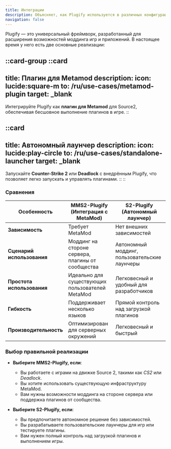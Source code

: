 ```yaml
---
title: Интеграции
description: Объясняет, как Plugify используется в различных конфигурациях для моддинга игр.
navigation: false
---
```


Plugify — это универсальный фреймворк, разработанный для расширения возможностей моддинга игр и приложений. В настоящее время у него есть две основные реализации:

::card-group
::card
---
title: Плагин для Metamod
description:
icon: lucide:square-m
to: /ru/use-cases/metamod-plugin
target: _blank
---
Интегрируйте Plugify как **плагин для Metamod** для Source2, обеспечивая бесшовное выполнение плагинов в игре.
::

::card
---
title: Автономный лаунчер
description:
icon: lucide:play-circle
to: /ru/use-cases/standalone-launcher
target: _blank
---
Запускайте **Counter-Strike 2** или **Deadlock** с внедрённым Plugify, что позволяет легко запускать и управлять плагинами.
::
::

### Сравнения

| Особенность              | MMS2-Plugify (Интеграция с MetaMod)         | S2-Plugify (Автономный лаунчер)          |
|--------------------------|---------------------------------------------|------------------------------------------|
| **Зависимость** | Требует MetaMod                             | Нет внешних зависимостей                 |
| **Сценарий использования** | Моддинг на стороне сервера, плагины от сообщества | Автономный моддинг, пользовательские лаунчеры |
| **Простота использования** | Идеально для существующих пользователей MetaMod | Легковесный и удобный для разработчиков  |
| **Гибкость** | Поддерживает несколько языков               | Прямой контроль над загрузкой плагинов   |
| **Производительность** | Оптимизирован для серверных окружений       | Легковесный и быстрый                    |

### Выбор правильной реализации

- **Выберите MMS2-Plugify, если**:
  - Вы работаете с играми на движке Source 2, такими как *CS2* или *Deadlock*.
  - Вы хотите использовать существующую инфраструктуру MetaMod.
  - Вам нужны возможности моддинга на стороне сервера или поддержка плагинов от сообщества.

- **Выберите S2-Plugify, если**:
  - Вы предпочитаете автономное решение без зависимостей.
  - Вы разрабатываете пользовательские лаунчеры для игр или тестируете плагины.
  - Вам нужен полный контроль над загрузкой плагинов и выполнением игры.